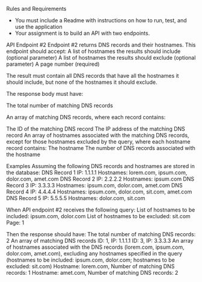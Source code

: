 Rules and Requirements

- You must include a Readme with instructions on how to run, test, and use the application
- Your assignment is to build an API with two endpoints.

API Endpoint #2
Endpoint #2 returns DNS records and their hostnames. This endpoint should accept:
A list of hostnames the results should include (optional parameter)
A list of hostnames the results should exclude (optional parameter)
A page number (required)

The result must contain all DNS records that have all the hostnames it should include, but none of the hostnames it should exclude.

The response body must have:

The total number of matching DNS records

An array of matching DNS records, where each record contains:

The ID of the matching DNS record
The IP address of the matching DNS record
An array of hostnames associated with the matching DNS records, except for those hostnames excluded by the query, where each hostname record contains:
The hostname
The number of DNS records associated with the hostname

Examples
Assuming the following DNS records and hostnames are stored in the database:
DNS Record 1
IP: 1.1.1.1
Hostnames: lorem.com, ipsum.com, dolor.com, amet.com
DNS Record 2
IP: 2.2.2.2
Hostnames: ipsum.com
DNS Record 3
IP: 3.3.3.3
Hostnames: ipsum.com, dolor.com, amet.com
DNS Record 4
IP: 4.4.4.4
Hostnames: ipsum.com, dolor.com, sit.com, amet.com
DNS Record 5
IP: 5.5.5.5
Hostnames: dolor.com, sit.com

When API endpoint #2 receives the following query:
List of hostnames to be included: ipsum.com, dolor.com
List of hostnames to be excluded: sit.com
Page: 1

Then the response should have:
The total number of matching DNS records: 2
An array of matching DNS records
ID: 1, IP: 1.1.1.1
ID: 3, IP: 3.3.3.3
An array of hostnames associated with the DNS records (lorem.com, ipsum.com, dolor.com, amet.com), excluding any hostnames specified in the query (hostnames to be included: ipsum.com, dolor.com; hostnames to be excluded: sit.com)
Hostname: lorem.com, Number of matching DNS records: 1
Hostname: amet.com, Number of matching DNS records: 2
